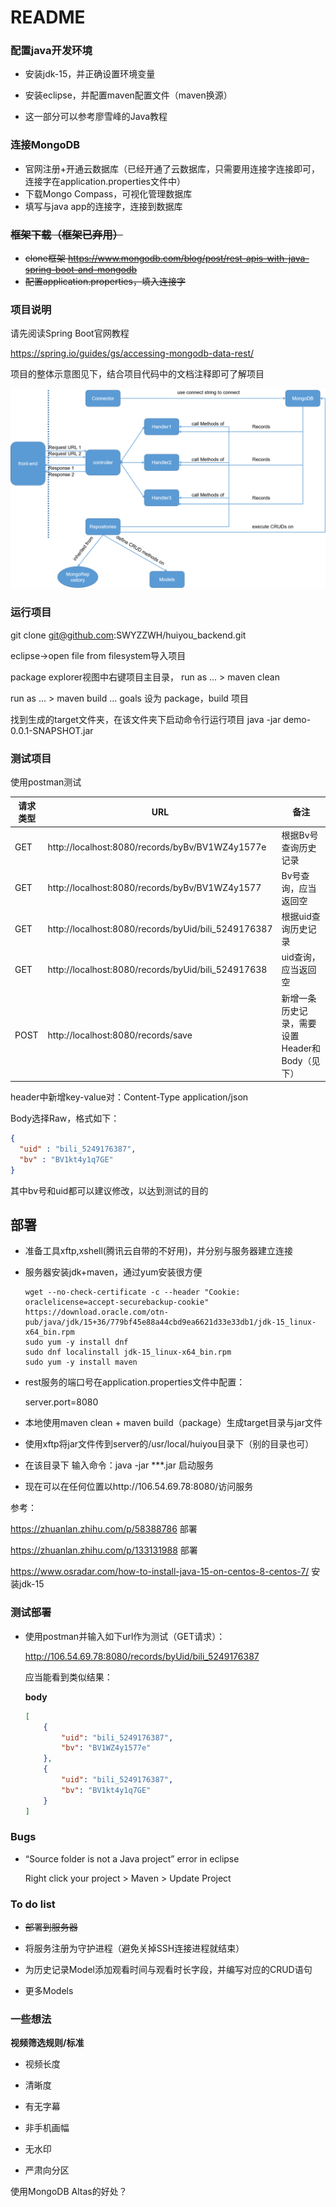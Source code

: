 # README



### 配置java开发环境

- 安装jdk-15，并正确设置环境变量

- 安装eclipse，并配置maven配置文件（maven换源）

- 这一部分可以参考廖雪峰的Java教程

  

### 连接MongoDB

- 官网注册+开通云数据库（已经开通了云数据库，只需要用连接字连接即可，连接字在application.properties文件中）
- 下载Mongo Compass，可视化管理数据库
- 填写与java app的连接字，连接到数据库



### ~~框架下载（框架已弃用）~~

- ~~clone框架 https://www.mongodb.com/blog/post/rest-apis-with-java-spring-boot-and-mongodb~~
- ~~配置application.properties，填入连接字~~



### 项目说明

请先阅读Spring Boot官网教程

https://spring.io/guides/gs/accessing-mongodb-data-rest/

项目的整体示意图见下，结合项目代码中的文档注释即可了解项目

![image-20201004200923459](https://github.com/SWYZZWH/huiyou_backend/blob/master/pics/image-20201004200923459.png)





### 运行项目

git clone git@github.com:SWYZZWH/huiyou_backend.git

eclipse->open file from filesystem导入项目

package explorer视图中右键项目主目录， run as ... > maven clean 

run as ... > maven build ... goals 设为 package，build 项目

找到生成的target文件夹，在该文件夹下启动命令行运行项目 java -jar demo-0.0.1-SNAPSHOT.jar



### 测试项目

使用postman测试

| 请求类型 | URL                                                 | 备注                                           |
| -------- | --------------------------------------------------- | ---------------------------------------------- |
| GET      | http://localhost:8080/records/byBv/BV1WZ4y1577e     | 根据Bv号查询历史记录                           |
| GET      | http://localhost:8080/records/byBv/BV1WZ4y1577      | Bv号查询，应当返回空                           |
| GET      | http://localhost:8080/records/byUid/bili_5249176387 | 根据uid查询历史记录                            |
| GET      | http://localhost:8080/records/byUid/bili_524917638  | uid查询，应当返回空                            |
| POST     | http://localhost:8080/records/save                  | 新增一条历史记录，需要设置Header和Body（见下） |

 header中新增key-value对：Content-Type     application/json

Body选择Raw，格式如下：

```json
{
  "uid" : "bili_5249176387",
  "bv" : "BV1kt4y1q7GE"
}
```

其中bv号和uid都可以建议修改，以达到测试的目的





## 部署

- 准备工具xftp,xshell(腾讯云自带的不好用)，并分别与服务器建立连接

- 服务器安装jdk+maven，通过yum安装很方便

  ```
  wget --no-check-certificate -c --header "Cookie: oraclelicense=accept-securebackup-cookie" https://download.oracle.com/otn-pub/java/jdk/15+36/779bf45e88a44cbd9ea6621d33e33db1/jdk-15_linux-x64_bin.rpm
  sudo yum -y install dnf
  sudo dnf localinstall jdk-15_linux-x64_bin.rpm
  sudo yum -y install maven
  ```

- rest服务的端口号在application.properties文件中配置：

  server.port=8080

- 本地使用maven clean + maven build（package）生成target目录与jar文件

- 使用xftp将jar文件传到server的/usr/local/huiyou目录下（别的目录也可）
- 在该目录下 输入命令：java -jar ***.jar 启动服务
- 现在可以在任何位置以http://106.54.69.78:8080/访问服务

参考：

https://zhuanlan.zhihu.com/p/58388786 部署

https://zhuanlan.zhihu.com/p/133131988 部署

https://www.osradar.com/how-to-install-java-15-on-centos-8-centos-7/ 安装jdk-15



### 测试部署

- 使用postman并输入如下url作为测试（GET请求）：

  http://106.54.69.78:8080/records/byUid/bili_5249176387

  应当能看到类似结果：

  **body**

  ```json
  [
      {
          "uid": "bili_5249176387",
          "bv": "BV1WZ4y1577e"
      },
      {
          "uid": "bili_5249176387",
          "bv": "BV1kt4y1q7GE"
      }
  ]
  ```



### **Bugs**

- “Source folder is not a Java project” error in eclipse

  Right click your project > Maven > Update Project



### To do list

- ~~部署到服务器~~

- 将服务注册为守护进程（避免关掉SSH连接进程就结束）

- 为历史记录Model添加观看时间与观看时长字段，并编写对应的CRUD语句

- 更多Models

  



### 一些想法

**视频筛选规则/标准**

- 视频长度

- 清晰度

- 有无字幕

- 非手机画幅

- 无水印

- 严肃向分区

使用MongoDB Altas的好处？
